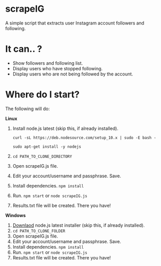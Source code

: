 # scrapeIG
A simple script that extracts user Instagram account followers and following. 

# It can.. ? 
- Show followers and following list.
- Display users who have stopped following.
- Display users who are not being followed by the account. 

# Where do I start?
The following will do: 

**Linux**
1. Install node.js latest (skip this, if already installed).

    ```curl -sL https://deb.nodesource.com/setup_10.x | sudo -E bash -```

    ```sudo apt-get install -y nodejs```
2. ```cd PATH_TO_CLONE_DIRECTORY```
2. Open scrapeIG.js file.
3. Edit your account/username and passphrase. Save.
4. Install dependencies. 
    ```npm install```
5. Run. 
    ```npm start``` or ```node scrapeIG.js```
6. Results.txt file will be created. There you have!    

**Windows**
1. [Downlaod](https://nodejs.org/dist/v10.5.0/node-v10.5.0-x86.msi) node.js latest installer (skip this, if already installed).
2. ```cd PATH_TO_CLONE_FOLDER```
2. Open scrapeIG.js file.
3. Edit your account/username and passphrase. Save.
4. Install dependencies. 
    ```npm install```
5. Run. 
    ```npm start``` or ```node scrapeIG.js```
6. Results.txt file will be created. There you have!  

    


